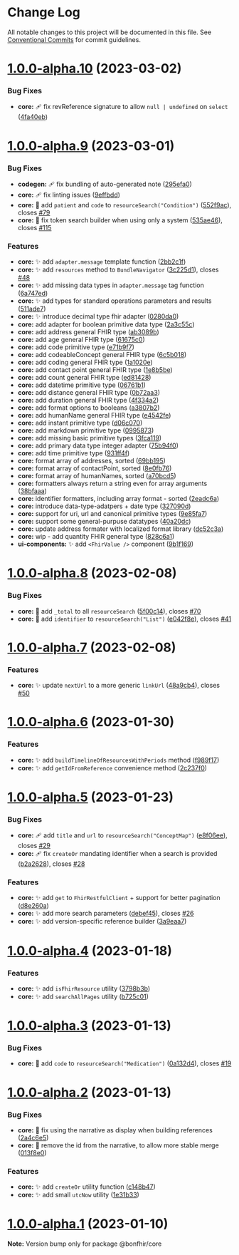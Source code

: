 # Change Log

All notable changes to this project will be documented in this file.
See [Conventional Commits](https://conventionalcommits.org) for commit guidelines.

# [1.0.0-alpha.10](https://github.com/bonfhir/bonfhir/compare/@bonfhir/core@1.0.0-alpha.9...@bonfhir/core@1.0.0-alpha.10) (2023-03-02)


### Bug Fixes

* **core:** :adhesive_bandage: fix revReference signature to allow `null | undefined` on `select` ([4fa40eb](https://github.com/bonfhir/bonfhir/commit/4fa40eb6b5bf622eda1863b6b6439b3738710e1b))





# [1.0.0-alpha.9](https://github.com/bonfhir/bonfhir/compare/@bonfhir/core@1.0.0-alpha.8...@bonfhir/core@1.0.0-alpha.9) (2023-03-01)


### Bug Fixes

* **codegen:** :adhesive_bandage: fix bundling of auto-generated note ([295efa0](https://github.com/bonfhir/bonfhir/commit/295efa0900f0cb1f80a889e05d8969452ccb8262))
* **core:** :adhesive_bandage: fix linting issues ([9effbdd](https://github.com/bonfhir/bonfhir/commit/9effbdd5775cbc6f73bc5be3e2867929c11546d5))
* **core:** :bug: add `patient` and `code` to `resourceSearch("Condition")` ([552f9ac](https://github.com/bonfhir/bonfhir/commit/552f9acf302db023da8e6b6acf58036aa028b73e)), closes [#79](https://github.com/bonfhir/bonfhir/issues/79)
* **core:** :bug: fix token search builder when using only a system ([535ae46](https://github.com/bonfhir/bonfhir/commit/535ae4622d14e374f4b76677ee58461e8aee1e82)), closes [#115](https://github.com/bonfhir/bonfhir/issues/115)


### Features

* **core:** :sparkles: add `adapter.message` template function ([2bb2c1f](https://github.com/bonfhir/bonfhir/commit/2bb2c1f2bcbfa7c7254a0db01501fed2e2ff6f5d))
* **core:** :sparkles: add `resources` method to `BundleNavigator` ([3c225d1](https://github.com/bonfhir/bonfhir/commit/3c225d19bd80d72f0ebb02b21f97a7be3b1239ab)), closes [#48](https://github.com/bonfhir/bonfhir/issues/48)
* **core:** :sparkles: add missing data types in `adapter.message` tag function ([6a747ed](https://github.com/bonfhir/bonfhir/commit/6a747ed150d4934448bdf6493dc5205d8798201e))
* **core:** :sparkles: add types for standard operations parameters and results ([511ade7](https://github.com/bonfhir/bonfhir/commit/511ade77a0201f8f0d64483f2ce3a8a074cace40))
* **core:** :sparkles: introduce decimal type fhir adapter ([0280da0](https://github.com/bonfhir/bonfhir/commit/0280da0547155ecf578ec0786bd17ae82cb23ac7))
* **core:** add adapter for boolean primitive data type ([2a3c55c](https://github.com/bonfhir/bonfhir/commit/2a3c55c3da37eadea96820cb2a86b615d2decdbc))
* **core:** add address general FHIR type ([ab3089b](https://github.com/bonfhir/bonfhir/commit/ab3089b3275ef808dfaabb916040a826aed5809c))
* **core:** add age general FHIR type ([61675c0](https://github.com/bonfhir/bonfhir/commit/61675c0f369b31474bca1d5ec49e955c278761e0))
* **core:** add code primitive type ([e71b9f7](https://github.com/bonfhir/bonfhir/commit/e71b9f7e8db33335b1f8f36758d07484583ec392))
* **core:** add codeableConcept general FHIR type ([6c5b018](https://github.com/bonfhir/bonfhir/commit/6c5b01812905737062f1d6d79a55eedb5b605b14))
* **core:** add coding general FHIR type ([1a1020e](https://github.com/bonfhir/bonfhir/commit/1a1020e2287089102176fe4c19386dc344f5cfb7))
* **core:** add contact point general FHIR type ([1e8b5be](https://github.com/bonfhir/bonfhir/commit/1e8b5be5bada7400c6741cff276501cda05d0f7a))
* **core:** add count general FHIR type ([ed81428](https://github.com/bonfhir/bonfhir/commit/ed81428fff9cae95d87a6bc8fc159ac8dedf01a7))
* **core:** add datetime primitive type ([06761b1](https://github.com/bonfhir/bonfhir/commit/06761b14e1bec0839737fb2acdc81429f6dec9cf))
* **core:** add distance general FHIR type ([0b72aa3](https://github.com/bonfhir/bonfhir/commit/0b72aa3fdcafee8c18db82fd0405ec64e331cba7))
* **core:** add duration general FHIR type ([4f334a2](https://github.com/bonfhir/bonfhir/commit/4f334a2fa6e65e7e80ec2508a5d8037ebc6246b8))
* **core:** add format options to booleans ([a3807b2](https://github.com/bonfhir/bonfhir/commit/a3807b2753b7c7d03e1b227b61f7bd483d8c18f8))
* **core:** add humanName general FHIR type ([e4542fe](https://github.com/bonfhir/bonfhir/commit/e4542feac620f2b7e2a5675968914faa73a66c35))
* **core:** add instant primitive type ([d06c070](https://github.com/bonfhir/bonfhir/commit/d06c070b4279a3e2d766f5b0ae2fc3f0d639847e))
* **core:** add markdown primitive type ([0995873](https://github.com/bonfhir/bonfhir/commit/0995873ffe132f70c5a55a03c51752a1a0900c47))
* **core:** add missing basic primitive types ([3fca119](https://github.com/bonfhir/bonfhir/commit/3fca119e12ea9fc80264ee6f5ecd325d1da3a57c))
* **core:** add primary data type integer adapter ([75b94f0](https://github.com/bonfhir/bonfhir/commit/75b94f0bea1d7fbb0d8762fe1ac19067a16b813a))
* **core:** add time primitive type ([931ff4f](https://github.com/bonfhir/bonfhir/commit/931ff4fbc233d7bac5974ecea7694d8961f6971d))
* **core:** format array of addresses, sorted ([69bb195](https://github.com/bonfhir/bonfhir/commit/69bb195f46e3777a4f45c934deed953131095c6c))
* **core:** format array of contactPoint, sorted ([8e0fb76](https://github.com/bonfhir/bonfhir/commit/8e0fb76a2661f22f80ce56a265adef73ddfa9ae0))
* **core:** format array of humanNames, sorted ([a70bcd5](https://github.com/bonfhir/bonfhir/commit/a70bcd596ad899ad6097f8f14fe7e8a212882c57))
* **core:** formatters always return a string even for array arguments ([38bfaaa](https://github.com/bonfhir/bonfhir/commit/38bfaaadb6dd6ae0541265124d61daa06fe1c647))
* **core:** identifier formatters, including array format - sorted ([2eadc6a](https://github.com/bonfhir/bonfhir/commit/2eadc6abcc066df8b8fff446b25d06e916bc1d5f))
* **core:** introduce data-type-adatpers + date type ([327090d](https://github.com/bonfhir/bonfhir/commit/327090dede19238e8cb5719350498d539a76f0da))
* **core:** support for uri, url and canonical primitive types ([9e85fa7](https://github.com/bonfhir/bonfhir/commit/9e85fa7cb7095c01959016355e2d7c7a3d9a3717))
* **core:** support some general-purpuse datatypes ([40a20dc](https://github.com/bonfhir/bonfhir/commit/40a20dc7cb0ca400fd85ccd9e7c1769891805673))
* **core:** update address formater with localized format library ([dc52c3a](https://github.com/bonfhir/bonfhir/commit/dc52c3a447d0758170f00fcb2adf7d03ca3779ba))
* **core:** wip - add quantity FHIR general type ([828c6a1](https://github.com/bonfhir/bonfhir/commit/828c6a14f4b2f1df011bf913aface7d81df7c4b4))
* **ui-components:** :sparkles: add `<FhirValue />` component ([9b1f169](https://github.com/bonfhir/bonfhir/commit/9b1f16905739dea6b2660643bc834380fd383c83))





# [1.0.0-alpha.8](https://github.com/bonfhir/bonfhir/compare/@bonfhir/core@1.0.0-alpha.7...@bonfhir/core@1.0.0-alpha.8) (2023-02-08)


### Bug Fixes

* **core:** :bug: add `_total` to all `resourceSearch` ([5f00c14](https://github.com/bonfhir/bonfhir/commit/5f00c14b2e0b6915382d631e471337bde29ea094)), closes [#70](https://github.com/bonfhir/bonfhir/issues/70)
* **core:** :bug: add `identifier` to `resourceSearch("List")` ([e042f8e](https://github.com/bonfhir/bonfhir/commit/e042f8ee2075c4c35e636c954347f694430c1751)), closes [#41](https://github.com/bonfhir/bonfhir/issues/41)





# [1.0.0-alpha.7](https://github.com/bonfhir/bonfhir/compare/@bonfhir/core@1.0.0-alpha.6...@bonfhir/core@1.0.0-alpha.7) (2023-02-08)


### Features

* **core:** :sparkles: update `nextUrl` to a more generic `linkUrl` ([48a9cb4](https://github.com/bonfhir/bonfhir/commit/48a9cb4dee6bf998e42fa71990b47ddba67327ec)), closes [#50](https://github.com/bonfhir/bonfhir/issues/50)





# [1.0.0-alpha.6](https://github.com/bonfhir/bonfhir/compare/@bonfhir/core@1.0.0-alpha.5...@bonfhir/core@1.0.0-alpha.6) (2023-01-30)


### Features

* **core:** :sparkles: add `buildTimelineOfResourcesWithPeriods` method ([f989f17](https://github.com/bonfhir/bonfhir/commit/f989f17ae1bc32dd478f69f79d9ffec50916d22f))
* **core:** :sparkles: add `getIdFromReference` convenience method ([2c237f0](https://github.com/bonfhir/bonfhir/commit/2c237f0cc641e40778583ba581e6b846c8a8b9d4))





# [1.0.0-alpha.5](https://github.com/bonfhir/bonfhir/compare/@bonfhir/core@1.0.0-alpha.4...@bonfhir/core@1.0.0-alpha.5) (2023-01-23)


### Bug Fixes

* **core:** :adhesive_bandage: add `title` and `url` to `resourceSearch("ConceptMap")` ([e8f06ee](https://github.com/bonfhir/bonfhir/commit/e8f06ee19525fbad0264917283ad28431328776d)), closes [#29](https://github.com/bonfhir/bonfhir/issues/29)
* **core:** :adhesive_bandage: fix `createOr` mandating identifier when a search is provided ([b2a2628](https://github.com/bonfhir/bonfhir/commit/b2a2628d574f0453d84d725767349aa2fc89cea6)), closes [#28](https://github.com/bonfhir/bonfhir/issues/28)


### Features

* **core:** :sparkles: add `get` to `FhirRestfulClient` + support for better pagination ([d8e260a](https://github.com/bonfhir/bonfhir/commit/d8e260a6ccb1f4d8cda229310663f7c8f3f9a6c6))
* **core:** :sparkles: add more search parameters ([debef45](https://github.com/bonfhir/bonfhir/commit/debef458e815506a27abb43c582bd5fd0dc58a8c)), closes [#26](https://github.com/bonfhir/bonfhir/issues/26)
* **core:** :sparkles: add version-specific reference builder ([3a9eaa7](https://github.com/bonfhir/bonfhir/commit/3a9eaa72db30013c529000d67d99dabadf4b9f36))





# [1.0.0-alpha.4](https://github.com/bonfhir/bonfhir/compare/@bonfhir/core@1.0.0-alpha.3...@bonfhir/core@1.0.0-alpha.4) (2023-01-18)


### Features

* **core:** :sparkles: add `isFhirResource` utility ([3798b3b](https://github.com/bonfhir/bonfhir/commit/3798b3bee30a2f6338c1dffb1373f6015394821d))
* **core:** :sparkles: add `searchAllPages` utility ([b725c01](https://github.com/bonfhir/bonfhir/commit/b725c011e4502e6c02ab9c3c3a57d66d8ee3a954))





# [1.0.0-alpha.3](https://github.com/bonfhir/bonfhir/compare/@bonfhir/core@1.0.0-alpha.2...@bonfhir/core@1.0.0-alpha.3) (2023-01-13)


### Bug Fixes

* **core:** :bug: add `code` to `resourceSearch("Medication")` ([0a132d4](https://github.com/bonfhir/bonfhir/commit/0a132d42421bc656bc3fce02eeb6947e1185e636)), closes [#19](https://github.com/bonfhir/bonfhir/issues/19)





# [1.0.0-alpha.2](https://github.com/bonfhir/bonfhir/compare/@bonfhir/core@1.0.0-alpha.1...@bonfhir/core@1.0.0-alpha.2) (2023-01-13)


### Bug Fixes

* **core:** :bug: fix using the narrative as display when building references ([2a4c6e5](https://github.com/bonfhir/bonfhir/commit/2a4c6e5c8485e2fc78a32eb7ce762f5eaf2255c1))
* **core:** :bug: remove the id from the narrative, to allow more stable merge ([013f8e0](https://github.com/bonfhir/bonfhir/commit/013f8e06d2e4bab25a9f7aedf3206dd926419ee7))


### Features

* **core:** :sparkles: add `createOr` utility function ([c148b47](https://github.com/bonfhir/bonfhir/commit/c148b472336a7d8e1df0f083bb84f89fa043477c))
* **core:** :sparkles: add small `utcNow` utility ([1e31b33](https://github.com/bonfhir/bonfhir/commit/1e31b3347d104a04eeb50c61a5ea58d57041607f))





# [1.0.0-alpha.1](https://github.com/bonfhir/bonfhir/compare/@bonfhir/core@1.0.0-alpha.0...@bonfhir/core@1.0.0-alpha.1) (2023-01-10)

**Note:** Version bump only for package @bonfhir/core
